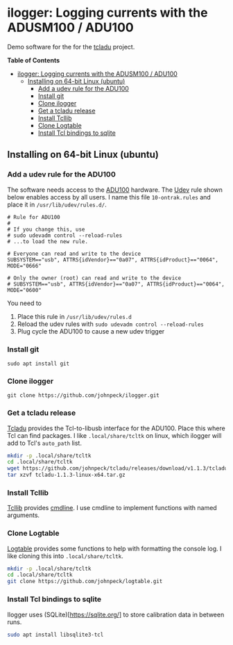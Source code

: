 # ilogger: Logging currents with the ADUSM100 / ADU100 #

Demo software for the for the [tcladu](https://github.com/johnpeck/tcladu) project.

<!-- markdown-toc start - Don't edit this section. Run M-x markdown-toc-refresh-toc -->
**Table of Contents**

- [ilogger: Logging currents with the ADUSM100 / ADU100](#ilogger-logging-currents-with-the-adusm100--adu100)
  - [Installing on 64-bit Linux (ubuntu)](#installing-on-64-bit-linux-ubuntu)
    - [Add a udev rule for the ADU100](#add-a-udev-rule-for-the-adu100)
    - [Install git](#install-git)
    - [Clone ilogger](#clone-ilogger)
    - [Get a tcladu release](#get-a-tcladu-release)
    - [Install Tcllib](#install-tcllib)
    - [Clone Logtable](#clone-logtable)
    - [Install Tcl bindings to sqlite](#install-tcl-bindings-to-sqlite)

<!-- markdown-toc end -->

## Installing on 64-bit Linux (ubuntu) ##

### Add a udev rule for the ADU100 ###

The software needs access to the [ADU100](https://www.ontrak.net/adu100.htm) hardware.  The
[Udev](https://opensource.com/article/18/11/udev) rule shown below
enables access by all users.  I name this file `10-ontrak.rules` and place it in `/usr/lib/udev/rules.d/`.

```properties
# Rule for ADU100
#
# If you change this, use
# sudo udevadm control --reload-rules
# ...to load the new rule.

# Everyone can read and write to the device
SUBSYSTEM=="usb", ATTRS{idVendor}=="0a07", ATTRS{idProduct}=="0064", MODE="0666"

# Only the owner (root) can read and write to the device
# SUBSYSTEM=="usb", ATTRS{idVendor}=="0a07", ATTRS{idProduct}=="0064", MODE="0600"
```

You need to

1. Place this rule in `/usr/lib/udev/rules.d`
2. Reload the udev rules with `sudo udevadm control --reload-rules`
3. Plug cycle the ADU100 to cause a new udev trigger

### Install git ###

`sudo apt install git`

### Clone ilogger ###

`git clone https://github.com/johnpeck/ilogger.git`

### Get a tcladu release ###

[Tcladu](https://github.com/johnpeck/tcladu) provides the
Tcl-to-libusb interface for the ADU100.  Place this where Tcl can find
packages.  I like `.local/share/tcltk` on linux, which ilogger will
add to Tcl's `auto_path` list.

```bash
mkdir -p .local/share/tcltk
cd .local/share/tcltk
wget https://github.com/johnpeck/tcladu/releases/download/v1.1.3/tcladu-1.1.3-linux-x64.tar.gz
tar xzvf tcladu-1.1.3-linux-x64.tar.gz
```

### Install Tcllib ###

[Tcllib](https://www.tcl-lang.org/software/tcllib/) provides
[cmdline](https://core.tcl-lang.org/tcllib/doc/trunk/embedded/md/tcllib/files/modules/cmdline/cmdline.md).
I use cmdline to implement functions with named arguments.

### Clone Logtable ###

[Logtable](https://github.com/johnpeck/logtable) provides some
functions to help with formatting the console log.  I like cloning this into `.local/share/tcltk`.

```bash
mkdir -p .local/share/tcltk
cd .local/share/tcltk
git clone https://github.com/johnpeck/logtable.git
```

### Install Tcl bindings to sqlite ###

Ilogger uses (SQLite)[https://sqlite.org/] to store calibration data in between runs.

```bash
sudo apt install libsqlite3-tcl
```

